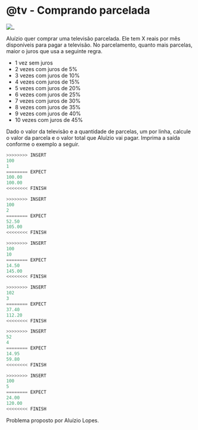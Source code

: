 # @tv - Comprando parcelada

![_](cover.jpg)

Aluízio quer comprar uma televisão parcelada. Ele tem X reais por mês disponíveis para pagar a televisão. No parcelamento, quanto mais parcelas, maior o juros que usa a seguinte regra.

- 1 vez sem juros
- 2 vezes com juros de 5%
- 3 vezes com juros de 10%
- 4 vezes com juros de 15%
- 5 vezes com juros de 20%
- 6 vezes com juros de 25%
- 7 vezes com juros de 30%
- 8 vezes com juros de 35%
- 9 vezes com juros de 40%
- 10 vezes com juros de 45%

Dado o valor da televisão e a quantidade de parcelas, um por linha, calcule o valor da parcela e o valor total que Aluízio vai pagar. Imprima a saída conforme o exemplo a seguir.

``` py
>>>>>>>> INSERT
100
1
======== EXPECT
100.00
100.00
<<<<<<<< FINISH
```

```py
>>>>>>>> INSERT
100
2
======== EXPECT
52.50
105.00
<<<<<<<< FINISH
```

```py
>>>>>>>> INSERT
100
10
======== EXPECT
14.50
145.00
<<<<<<<< FINISH
```

```py
>>>>>>>> INSERT
102
3
======== EXPECT
37.40
112.20
<<<<<<<< FINISH
```

```py
>>>>>>>> INSERT
52
4
======== EXPECT
14.95
59.80
<<<<<<<< FINISH
```

```py
>>>>>>>> INSERT
100
5
======== EXPECT
24.00
120.00
<<<<<<<< FINISH

```

Problema proposto por Aluízio Lopes.
